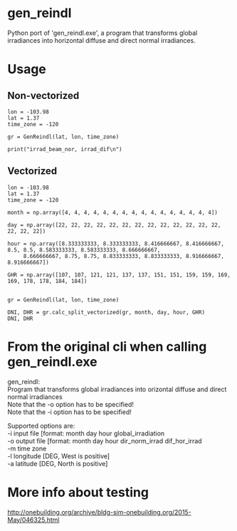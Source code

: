 # gen_reindl
 Python port of 'gen_reindl.exe', a program that transforms global irradiances into horizontal diffuse and direct normal irradiances.


# Usage

## Non-vectorized

```
lon = -103.98
lat = 1.37
time_zone = -120

gr = GenReindl(lat, lon, time_zone)

print("irrad_beam_nor, irrad_dif\n")

```

## Vectorized

```
lon = -103.98
lat = 1.37
time_zone = -120

month = np.array([4, 4, 4, 4, 4, 4, 4, 4, 4, 4, 4, 4, 4, 4, 4, 4])

day = np.array([22, 22, 22, 22, 22, 22, 22, 22, 22, 22, 22, 22, 22, 22, 22, 22])

hour = np.array([8.333333333, 8.333333333, 8.416666667, 8.416666667, 8.5, 8.5, 8.583333333, 8.583333333, 8.666666667,
     8.666666667, 8.75, 8.75, 8.833333333, 8.833333333, 8.916666667, 8.916666667])

GHR = np.array([107, 107, 121, 121, 137, 137, 151, 151, 159, 159, 169, 169, 178, 178, 184, 184])


gr = GenReindl(lat, lon, time_zone)

DNI, DHR = gr.calc_split_vectorized(gr, month, day, hour, GHR)
DNI, DHR
```

# From the original cli when calling gen_reindl.exe

gen_reindl:  
Program that transforms global irradiances into orizontal diffuse and direct normal irradiances  
Note that the -o option has to be specified!  
Note that the -i option has to be specified!  

Supported options are:  
-i     input file [format: month day hour global_irradiation  
-o     output file [format: month day hour dir_norm_irrad dif_hor_irrad  
-m     time zone  
-l     longitude [DEG, West is positive]  
-a     latitude [DEG, North is positive]  


# More info about testing

http://onebuilding.org/archive/bldg-sim-onebuilding.org/2015-May/046325.html



